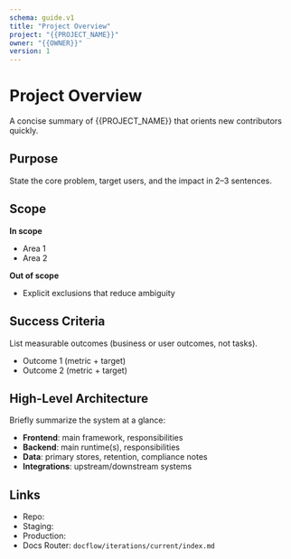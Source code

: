 ```yaml
---
schema: guide.v1
title: "Project Overview"
project: "{{PROJECT_NAME}}"
owner: "{{OWNER}}"
version: 1
---
```


# Project Overview

A concise summary of {{PROJECT_NAME}} that orients new contributors quickly.

## Purpose
State the core problem, target users, and the impact in 2–3 sentences.

## Scope
**In scope**
- Area 1
- Area 2

**Out of scope**
- Explicit exclusions that reduce ambiguity

## Success Criteria
List measurable outcomes (business or user outcomes, not tasks).
- Outcome 1 (metric + target)
- Outcome 2 (metric + target)

## High-Level Architecture
Briefly summarize the system at a glance:
- **Frontend**: main framework, responsibilities
- **Backend**: main runtime(s), responsibilities
- **Data**: primary stores, retention, compliance notes
- **Integrations**: upstream/downstream systems

## Links
- Repo:
- Staging:
- Production:
- Docs Router: `docflow/iterations/current/index.md`

